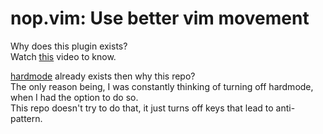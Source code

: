 nop.vim: Use better vim movement
================================

Why does this plugin exists?\
Watch [this](https://youtu.be/OnUiHLYZgaA?t=261) video to know.

[hardmode](https://github.com/wikitopian/hardmode) already exists then why
this repo?\
The only reason being, I was constantly thinking of turning off hardmode, when I
had the option to do so.\
This repo doesn't try to do that, it just turns off
keys that lead to anti-pattern.
